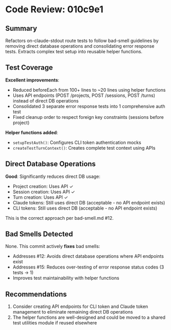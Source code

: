 # Code Review: 010c9e1

## Summary
Refactors on-claude-stdout route tests to follow bad-smell guidelines by removing direct database operations and consolidating error response tests. Extracts complex test setup into reusable helper functions.

## Test Coverage
**Excellent improvements**:
- Reduced beforeEach from 100+ lines to ~20 lines using helper functions
- Uses API endpoints (POST /projects, POST /sessions, POST /turns) instead of direct DB operations
- Consolidated 3 separate error response tests into 1 comprehensive auth test
- Fixed cleanup order to respect foreign key constraints (sessions before project)

**Helper functions added**:
- `setupTestAuth()`: Configures CLI token authentication mocks
- `createTestTurnContext()`: Creates complete test context using APIs

## Direct Database Operations
**Good**: Significantly reduces direct DB usage:
- Project creation: Uses API ✓
- Session creation: Uses API ✓
- Turn creation: Uses API ✓
- Claude tokens: Still uses direct DB (acceptable - no API endpoint exists)
- CLI tokens: Still uses direct DB (acceptable - no API endpoint exists)

This is the correct approach per bad-smell.md #12.

## Bad Smells Detected
None. This commit actively **fixes** bad smells:
- Addresses #12: Avoids direct database operations where API endpoints exist
- Addresses #15: Reduces over-testing of error response status codes (3 tests → 1)
- Improves test maintainability with helper functions

## Recommendations
1. Consider creating API endpoints for CLI token and Claude token management to eliminate remaining direct DB operations
2. The helper functions are well-designed and could be moved to a shared test utilities module if reused elsewhere
